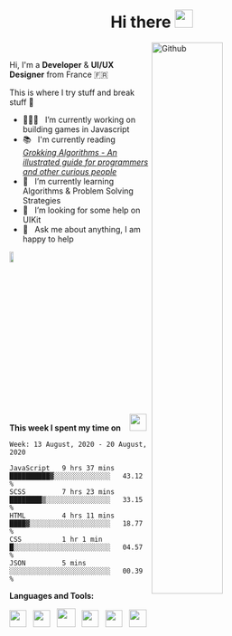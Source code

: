 <h1 align="center">Hi there <img src="https://github.com/blackcater/blackcater/raw/master/images/Hi.gif" height="32" /></h1>

<!-- Any image aligned to the right. Beware the width -->
<img width="50%" align="right" alt="Github" src="https://static.dribbble.com/users/2187949/screenshots/13965738/media/a7264b30e5da7df844f9ff61e68e7a1d.jpg"/>

<br/>

Hi, I'm a **Developer** & **UI/UX Designer** from France 🇫🇷 

This is where I try stuff and break stuff :rofl:




- 👨🏽‍💻 &nbsp; I’m currently working on building games in Javascript
- 📚 &nbsp; I'm currently reading [*Grokking Algorithms - An illustrated guide for programmers and other curious people*](https://www.amazon.com/Grokking-Algorithms-illustrated-programmers-curious/dp/1617292230)
- 🌱 &nbsp; I’m currently learning Algorithms & Problem Solving Strategies
- 🤔 &nbsp; I’m looking for some help on UIKit
- 💬 &nbsp; Ask me about anything, I am happy to help


<a href="https://www.linkedin.com/in/jean-marc-bissick-945b3a153/">
  <img src="https://www.cbronline.com/wp-content/uploads/2016/06/linkedin.jpg" height="7%" ; width="12%" ;></img></a>

<!-- <img src="https://media.giphy.com/media/VgCDAzcKvsR6OM0uWg/giphy.gif" width="50"> -->

**This week I spent my time on** &nbsp;&nbsp; <img src="https://i.imgur.com/SGcBeE9.gif" width="30">

<!--START_SECTION:waka-->
```text
Week: 13 August, 2020 - 20 August, 2020

JavaScript   9 hrs 37 mins   ██████████▓░░░░░░░░░░░░░░   43.12 % 
SCSS         7 hrs 23 mins   ████████▒░░░░░░░░░░░░░░░░   33.15 % 
HTML         4 hrs 11 mins   ████▓░░░░░░░░░░░░░░░░░░░░   18.77 % 
CSS          1 hr 1 min      █░░░░░░░░░░░░░░░░░░░░░░░░   04.57 % 
JSON         5 mins          ░░░░░░░░░░░░░░░░░░░░░░░░░   00.39 % 
```
<!--END_SECTION:waka-->


**Languages and Tools:**

<!-- <a href="#" alt="reactjs"><code><img height="20" src="https://svgshare.com/i/NWx.svg"></code></a> -->

<!--
<a href="#" alt="javascript"><code><img height="30" src="https://github.com/blackcater/blackcater/raw/master/images/logo-javascript.svg"></code></a>
<a href="#" alt="typescript"><code><img height="30" src="https://github.com/blackcater/blackcater/raw/master/images/logo-typescript.svg"></code></a>
<a href="#" alt="nodejs"><code><img height="30" src="https://github.com/blackcater/blackcater/raw/master/images/logo-nodejs.svg"></code></a>
<a href="#" alt="deno"><code><img height="30" src="https://github.com/blackcater/blackcater/raw/master/images/logo-deno.svg"></code></a>
<a href="#" alt="swift"><code><img height="30" src="https://svgshare.com/i/NWS.svg"></code></a>
-->

<a href="#" alt="javascript"><img height="30" src="https://github.com/blackcater/blackcater/raw/master/images/logo-javascript.svg"></a>&nbsp;&nbsp;
<a href="#" alt="typescript"><img height="30" src="https://github.com/blackcater/blackcater/raw/master/images/logo-typescript.svg"></a>&nbsp;&nbsp;
<a href="#" alt="nodejs"><img height="33" src="https://github.com/blackcater/blackcater/raw/master/images/logo-nodejs.svg"></a>&nbsp;&nbsp;
<a href="#" alt="deno"><img height="30" src="https://github.com/blackcater/blackcater/raw/master/images/logo-deno.svg"></a>&nbsp;&nbsp;
<a href="#" alt="swift"><img height="30" src="https://svgshare.com/i/NWS.svg"></a>&nbsp;&nbsp;
<a href="#" alt="clang"><img height="31" src="https://svgshare.com/i/Ntk.svg"></a>&nbsp;&nbsp;

